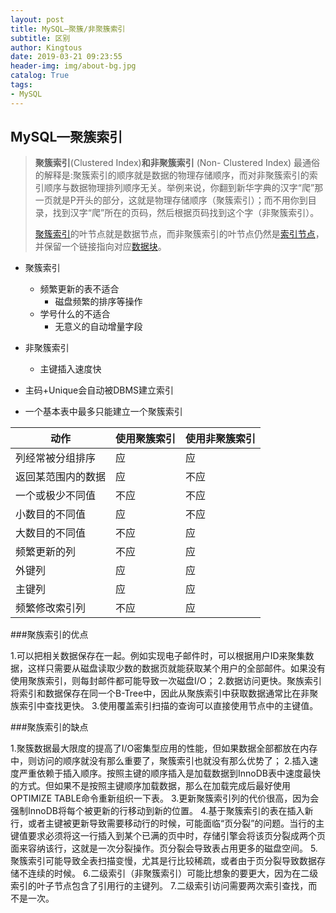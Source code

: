 ```yaml
---
layout: post
title: MySQL—聚簇/非聚簇索引
subtitle: 区别
author: Kingtous
date: 2019-03-21 09:23:55
header-img: img/about-bg.jpg
catalog: True
tags:
- MySQL
---
```


## MySQL—聚簇索引

>**聚簇索引**(Clustered Index)**和非聚簇索引** (Non- Clustered Index)
>最通俗的解释是:聚簇索引的顺序就是数据的物理存储顺序，而对非聚簇索引的索引顺序与数据物理排列顺序无关。举例来说，你翻到新华字典的汉字“爬”那一页就是P开头的部分，这就是物理存储顺序（聚簇索引）；而不用你到目录，找到汉字“爬”所在的页码，然后根据页码找到这个字（非聚簇索引）。
>
>[聚簇索引](https://baike.so.com/doc/8455870-8775882.html)的叶节点就是数据节点，而非聚簇索引的叶节点仍然是[索引节点](https://baike.so.com/doc/7533682-7807775.html)，并保留一个链接指向对应[数据块](https://baike.so.com/doc/2254878-2385689.html)。

- 聚簇索引
  - 频繁更新的表不适合
    - 磁盘频繁的排序等操作
  - 学号什么的不适合
    - 无意义的自动增量字段
- 非聚簇索引
  - 主键插入速度快

- 主码+Unique会自动被DBMS建立索引

- 一个基本表中最多只能建立一个聚簇索引



| **动作**           | **使用聚簇索引** | **使用非聚簇索引** |
| ------------------ | ---------------- | ------------------ |
| 列经常被分组排序   | 应               | 应                 |
| 返回某范围内的数据 | 应               | 不应               |
| 一个或极少不同值   | 不应             | 不应               |
| 小数目的不同值     | 应               | 不应               |
| 大数目的不同值     | 不应             | 应                 |
| 频繁更新的列       | 不应             | 应                 |
| 外键列             | 应               | 应                 |
| 主键列             | 应               | 应                 |
| 频繁修改索引列     | 不应             | 应                 |



###聚族索引的优点

1.可以把相关数据保存在一起。例如实现电子邮件时，可以根据用户ID来聚集数据，这样只需要从磁盘读取少数的数据页就能获取某个用户的全部邮件。如果没有使用聚族索引，则每封邮件都可能导致一次磁盘I/O；
2.数据访问更快。聚族索引将索引和数据保存在同一个B-Tree中，因此从聚族索引中获取数据通常比在非聚族索引中查找更快。
3.使用覆盖索引扫描的查询可以直接使用节点中的主键值。

###聚族索引的缺点

1.聚簇数据最大限度的提高了I/O密集型应用的性能，但如果数据全部都放在内存中，则访问的顺序就没有那么重要了，聚簇索引也就没有那么优势了；
2.插入速度严重依赖于插入顺序。按照主键的顺序插入是加载数据到InnoDB表中速度最快的方式。但如果不是按照主键顺序加载数据，那么在加载完成后最好使用OPTIMIZE TABLE命令重新组织一下表。
3.更新聚簇索引列的代价很高，因为会强制InnoDB将每个被更新的行移动到新的位置。
4.基于聚簇索引的表在插入新行，或者主键被更新导致需要移动行的时候，可能面临“页分裂”的问题。当行的主键值要求必须将这一行插入到某个已满的页中时，存储引擎会将该页分裂成两个页面来容纳该行，这就是一次分裂操作。页分裂会导致表占用更多的磁盘空间。
5.聚簇索引可能导致全表扫描变慢，尤其是行比较稀疏，或者由于页分裂导致数据存储不连续的时候。
6.二级索引（非聚簇索引）可能比想象的要更大，因为在二级索引的叶子节点包含了引用行的主键列。
7.二级索引访问需要两次索引查找，而不是一次。